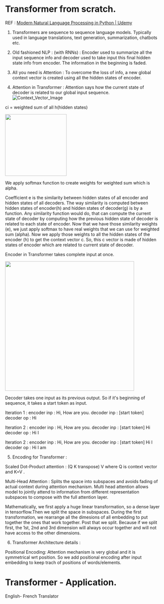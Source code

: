 
# Transformer from scratch.

REF :
[Modern Natural Language Processing in Python | Udemy](https://www.udemy.com/course/modern-nlp/) 


1. Transformers are sequence to sequence language models. Typically used in language translations, text generation, summarization, chatbots etc.
2. Old fashioned NLP : (with RNNs) : Encoder used to summarize all the input sequence info and decoder used to take input this final hidden state info from encoder. The information in the beginning is faded.
3. All you need is Attention : To overcome the loss of info, a new global context vector is created using all the hidden states of encoder. 

4. Attention in Transformer : Attention says how the current state of decoder is related to our global input sequence.
 ![Context_Vector_Image](https://user-images.githubusercontent.com/16293041/88809285-910ade00-d1d1-11ea-8999-b9614d193806.png)
 
 ci = weighted sum of all h(hidden states)
 
 <img src="https://user-images.githubusercontent.com/16293041/88809186-733d7900-d1d1-11ea-92e2-675c479785c6.png" width="200">
 
 We apply softmax function to create weights for weighted sum which is alpha.
 
 Coefficient e is the similarity between hidden states of all encoder and hidden states of all decoders. 
 The way similarity is computed between hidden states of encoder(h) and hidden states of decoder(g) is by a function.
 Any similarity function would do, that can compute the current state of decoder by computing how the previous hidden state of decoder is related to each state of encoder.
 Now that we have those similarity weights (e), we just apply softmax to have real weights that we can use for weighted sum (alpha).
 Now we apply those weights to all the hidden states of the encoder (h) to get the context vector c. So, this c vector is made of hidden states of encoder which are related to current state of decoder.
 
Encoder in Transformer takes complete input at once.

<img src= "https://user-images.githubusercontent.com/16293041/88812711-ab46bb00-d1d5-11ea-987a-f485998b0039.png" width="420" height="420">

Decoder takes one input as its previous output. So if it's beginning of sequence, it takes a start token as input.

Iteration 1 :
encoder inp : Hi, How are you.
decoder inp : [start token]
decoder op : Hi

Iteration 2 :
encoder inp : Hi, How are you.
decoder inp : [start token] Hi
decoder op : Hi I

Iteration 2 :
encoder inp : Hi, How are you.
decoder inp : [start token] Hi I
decoder op : Hi I am

5. Encoding for Transformer :

Scaled Dot-Product attention : (Q K transpose) V where Q is context vector and K=V .

Multi-Head Attention : Splits the space into subspaces and avoids fading of actual context during attention mechanism.
Multi head attention allows model to jointly attend to information from different representation subspaces to compose with the full attention layer.

Mathematically, we first apply a huge linear transformation, so a dense layer in tensorflow.Then we split the space in subspaces.
During the first transformation, we rearrange all the dimesions of all embedding to put together the ones that work together.
Post that we split. Because if we split first, the 1st, 2nd and 3rd dimension will always occur together and will not have access to the other dimensions.




6. Transformer Architecture details :

Positional Encoding: Attention mechanism is very global and it is symmetrical wrt position. So we add positional encoding after input embedding to keep trach of positions of words/elements.


# Transformer - Application.
English- French Translator




